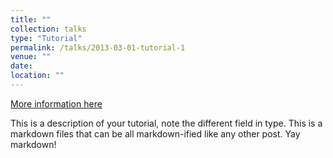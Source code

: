 ```yaml
---
title: ""
collection: talks
type: "Tutorial"
permalink: /talks/2013-03-01-tutorial-1
venue: ""
date: 
location: ""
---
```


[More information here]()

This is a description of your tutorial, note the different field in type. This is a markdown files that can be all markdown-ified like any other post. Yay markdown!
